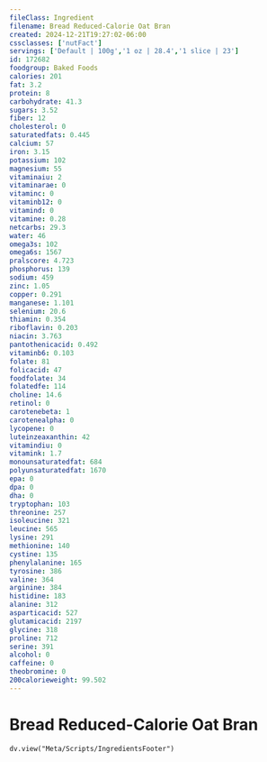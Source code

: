```yaml
---
fileClass: Ingredient
filename: Bread Reduced-Calorie Oat Bran
created: 2024-12-21T19:27:02-06:00
cssclasses: ['nutFact']
servings: ['Default | 100g','1 oz | 28.4','1 slice | 23']
id: 172682
foodgroup: Baked Foods
calories: 201
fat: 3.2
protein: 8
carbohydrate: 41.3
sugars: 3.52
fiber: 12
cholesterol: 0
saturatedfats: 0.445
calcium: 57
iron: 3.15
potassium: 102
magnesium: 55
vitaminaiu: 2
vitaminarae: 0
vitaminc: 0
vitaminb12: 0
vitamind: 0
vitamine: 0.28
netcarbs: 29.3
water: 46
omega3s: 102
omega6s: 1567
pralscore: 4.723
phosphorus: 139
sodium: 459
zinc: 1.05
copper: 0.291
manganese: 1.101
selenium: 20.6
thiamin: 0.354
riboflavin: 0.203
niacin: 3.763
pantothenicacid: 0.492
vitaminb6: 0.103
folate: 81
folicacid: 47
foodfolate: 34
folatedfe: 114
choline: 14.6
retinol: 0
carotenebeta: 1
carotenealpha: 0
lycopene: 0
luteinzeaxanthin: 42
vitamindiu: 0
vitamink: 1.7
monounsaturatedfat: 684
polyunsaturatedfat: 1670
epa: 0
dpa: 0
dha: 0
tryptophan: 103
threonine: 257
isoleucine: 321
leucine: 565
lysine: 291
methionine: 140
cystine: 135
phenylalanine: 165
tyrosine: 386
valine: 364
arginine: 384
histidine: 183
alanine: 312
asparticacid: 527
glutamicacid: 2197
glycine: 318
proline: 712
serine: 391
alcohol: 0
caffeine: 0
theobromine: 0
200calorieweight: 99.502
---
```


# Bread Reduced-Calorie Oat Bran

```dataviewjs
dv.view("Meta/Scripts/IngredientsFooter")
```